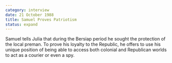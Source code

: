 ```yaml
---
category: interview
date: 21 October 1988
title: Samuel Proves Patriotism
status: expand
---
```



Samuel tells Julia that during the Bersiap period he sought the
protection of the local preman. To prove his loyalty to the Republic, he
offers to use his unique position of being able to access both colonial
and Republican worlds to act as a courier or even a spy. 

